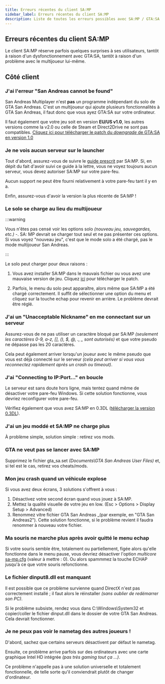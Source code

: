 ```yaml
---
title: Erreurs récentes du client SA:MP
sidebar_label: Erreurs récentes du client SA:MP
description: Liste de toutes les erreurs possibles avec SA:MP / GTA:SA ainsi que leurs solutions.
---
```


## Erreurs récentes du client SA:MP

Le client SA:MP réserve parfois quelques surprises à ses utilisateurs, tantôt à raison d'un dysfonctionnement avec GTA:SA, tantôt à raison d'un problème avec le multijoueur lui-même.

## Côté client

### J'ai l'erreur "San Andreas cannot be found"

San Andreas Multiplayer n'est **pas** un programme indépendant du solo de GTA San Andreas. C'est un multijoueur qui ajoute plusieurs fonctionnalités à GTA San Andreas, il faut donc que vous ayez GTA:SA sur votre ordinateur.

Il faut également que votre jeu soit en version **EU/US v1.0**, les autres versions comme la v2.0 ou celle de Steam et Direct2Drive ne sont pas compatibles.
[Cliquez ici pour télécharger le patch du _downgrade_ de GTA:SA en version 1.0](http://grandtheftauto.filefront.com/file/GTA_SA_Downgrader_Patch;74661)


### Je ne vois aucun serveur sur le launcher

Tout d'abord, assurez-vous de suivre le [guide prescrit](https://team.sa-mp.com/wiki/Getting_Started) par SA:MP. Si, en dépit du fait d'avoir suivi ce guide à la lettre, vous ne voyez toujours aucun serveur, vous devez autoriser SA:MP sur votre pare-feu.

Aucun support ne peut être fourni relativement à votre pare-feu tant il y en a.

Enfin, assurez-vous d'avoir la version la plus récente de SA:MP !

### Le solo se charge au lieu du multijoueur

:::warning

Vous n'êtes pas censé voir les options solo _(nouveau jeu, sauvegardes, etc.)_ -. 
SA: MP devrait se charger tout seul et ne pas présenter ces options. Si vous voyez "nouveau jeu", c'est que le mode solo a été chargé, pas le mode multijoueur San Andreas.

:::

Le solo peut charger pour deux raisons :

1. Vous avez installer SA:MP dans le mauvais fichier ou vous avez une mauvaise version de jeu. Cliquez [ici](http://grandtheftauto.filefront.com/file/GTA_SA_Downgrader_Patch;74661) pour télécharger le patch.

2. Parfois, le menu du solo peut apparaître, alors même que SA:MP a été chargé correctement. Il suffit de sélectionner une option du menu et cliquez sur la touche echap pour revenir en arrière. Le problème devrait être réglé.


### J'ai un "Unacceptable Nickname" en me connectant sur un serveur

Assurez-vous de ne pas utiliser un caractère bloqué par SA:MP *(seulement les caractères 0-9, a-z, \[\], (), \$, @, ., \_ sont autorisés)* et que votre pseudo ne dépasse pas les 20 caractères.

Cela peut également arriver lorsqu'un joueur avec le même pseudo que vous est déjà connecté sur le serveur _(cela peut arriver si vous vous reconnectez rapidement après un crash ou timeout)_.


### J'ai "Connecting to IP:Port..." en boucle

Le serveur est sans doute hors ligne, mais tentez quand même de désactiver votre pare-feu Windows. Si cette solution fonctionne, vous devriez reconfigurer votre pare-feu. 

Vérifiez également que vous avez SA:MP en 0.3DL ([télécharger la version 0.3DL](https://archive.org/download/sa-mp-0.3.dl)).

### J'ai un jeu moddé et SA:MP ne charge plus

À problème simple, solution simple : retirez vos mods.

### GTA ne veut pas se lancer avec SA:MP

Supprimez le fichier gta_sa.set _(Documents\GTA San Andreas User Files)_ et, si tel est le cas, retirez vos cheats/mods.

### Mon jeu crash quand un véhicule explose

Si vous avez deux écrans, 3 solutions s'offrent à vous :

1. Désactivez votre second écran quand vous jouez à SA:MP.
2. Mettez la qualité visuelle de votre jeu en low. (Esc > Options > Display Setup > Advanced)
3. Renommez vitre fichier GTA San Andreas _(par exemple, en "GTA San Andreas2"). Cette solution fonctionne, si le problème revient il faudra renommer à nouveau votre fichier.
 
### Ma souris ne marche plus après avoir quitté le menu echap

Si votre souris semble être, totalement ou partiellement, figée alors qu'elle fonctionne dans le menu pause, vous devriez désactiver l'option _multicore_ [sa-mp.cfg](/web/20190421141207/https://wiki.sa-mp.com/wiki/Sa-mp.cfg "Sa-mp.cfg") (valeur à mettre : 0). Ou alors spammmez la touche ECHAP jusqu'à ce que votre souris refonctionne.

### Le fichier dinput8.dll est manquant

Il est possible que ce problème survienne quand DirectX n'est pas correctement installé ; il faut alors le réinstaller _(sans oublier de redémarrer son PC)_.

Si le problème subsiste, rendez vous dans C:\\Windows\\System32 et copier/coller le fichier dinput.dll dans le dossier de votre GTA San Andreas. Cela devrait fonctionner.

### Je ne peux pas voir le nametag des autres joueurs !

D'abord, sachez que certains serveurs désactivent par défaut le nametag.

Ensuite, ce problème arrive parfois sur des ordinateurs avec une carte graphique Intel HD intégrée _(pas très gaming tout ça ...)_. 

Ce problème n'appelle pas à une solution universelle et totalement fonctionnelle, de telle sorte qu'il conviendrait plutôt de changer d'ordinateur.
